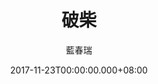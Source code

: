 ---
issue: 251
title: 破柴
author: 藍春瑞
date: 2017-11-23T00:00:00.000+08:00
topic: 懷想
difficulty: 2
wikidata: Q98095658
wikidata_link: https://www.wikidata.org/wiki/Q98095658
author_wikidata_link: https://www.wikidata.org/wiki/Q98096370
author_wikidata: Q98096370
---